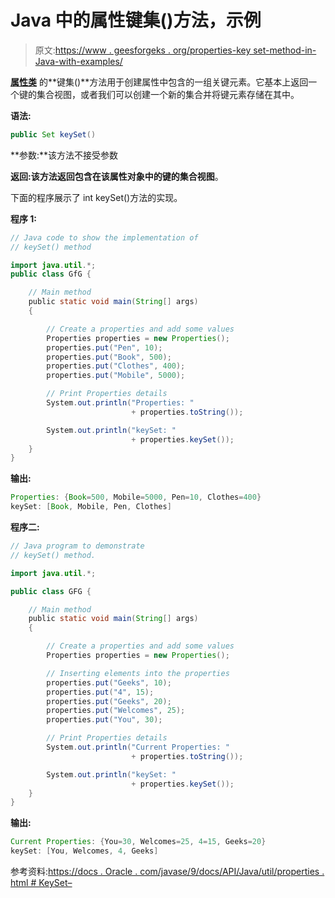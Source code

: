 # Java 中的属性键集()方法，示例

> 原文:[https://www . geesforgeks . org/properties-key set-method-in-Java-with-examples/](https://www.geeksforgeeks.org/properties-keyset-method-in-java-with-examples/)

**[属性类](https://www.geeksforgeeks.org/java-util-properties-class-java/)** 的**键集()**方法用于创建属性中包含的一组关键元素。它基本上返回一个键的集合视图，或者我们可以创建一个新的集合并将键元素存储在其中。

**语法:**

```java
public Set keySet()
```

**参数:**该方法不接受参数

**返回:**该方法返回包含在该属性对象中的键的**集合视图**。

下面的程序展示了 int keySet()方法的实现。

**程序 1:**

```java
// Java code to show the implementation of
// keySet() method

import java.util.*;
public class GfG {

    // Main method
    public static void main(String[] args)
    {

        // Create a properties and add some values
        Properties properties = new Properties();
        properties.put("Pen", 10);
        properties.put("Book", 500);
        properties.put("Clothes", 400);
        properties.put("Mobile", 5000);

        // Print Properties details
        System.out.println("Properties: "
                           + properties.toString());

        System.out.println("keySet: "
                           + properties.keySet());
    }
}
```

**输出:**

```java
Properties: {Book=500, Mobile=5000, Pen=10, Clothes=400}
keySet: [Book, Mobile, Pen, Clothes]

```

**程序二:**

```java
// Java program to demonstrate
// keySet() method.

import java.util.*;

public class GFG {

    // Main method
    public static void main(String[] args)
    {

        // Create a properties and add some values
        Properties properties = new Properties();

        // Inserting elements into the properties
        properties.put("Geeks", 10);
        properties.put("4", 15);
        properties.put("Geeks", 20);
        properties.put("Welcomes", 25);
        properties.put("You", 30);

        // Print Properties details
        System.out.println("Current Properties: "
                           + properties.toString());

        System.out.println("keySet: "
                           + properties.keySet());
    }
}
```

**输出:**

```java
Current Properties: {You=30, Welcomes=25, 4=15, Geeks=20}
keySet: [You, Welcomes, 4, Geeks]

```

参考资料:[https://docs . Oracle . com/javase/9/docs/API/Java/util/properties . html # KeySet–](https://docs.oracle.com/javase/9/docs/api/java/util/Properties.html#keySet--)